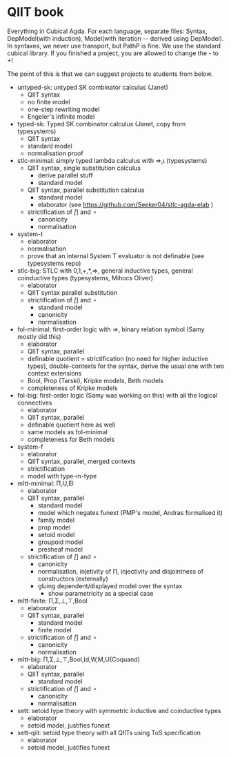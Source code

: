 # QIIT book

Everything in Cubical Agda. For each language, separate files: Syntax,
DepModel(with induction), Model(with iteration -- derived using
DepModel). In syntaxes, we never use transport, but PathP is fine. We
use the standard cubical library. If you finished a project, you are
allowed to change the - to +!

The point of this is that we can suggest projects to students from
below.

- untyped-sk: untyped SK combinator calculus (Janet)
  - QIIT syntax
  - no finite model
  - one-step rewriting model
  - Engeler's infinite model
- typed-sk: Typed SK combinator calculus (Janet, copy from typesystems)
  - QIIT syntax
  - standard model
  - normalisation proof
- stlc-minimal: simply typed lambda calculus with ⇒,ι (typesystems)
  - QIIT syntax, single substitution calculus
    - derive parallel stuff
    - standard model
  - QIIT syntax, parallel substitution calculus
    - standard model
    - elaborator (see https://github.com/Seeker04/stlc-agda-elab )
  - strictification of _[_] and _∘_
    - canonicity
    - normalisation
- system-t
  - elaborator
  - normalisation
  - prove that an internal System T evaluator is not definable (see typesystems repo)
- stlc-big: STLC with 0,1,+,*,⇒, general inductive types, general coinductive types (typesystems, Mihocs Oliver)
  - elaborator
  - QIIT syntax parallel substitution
  - strictification of _[_] and _∘_
    - standard model
    - canonicity
    - normalisation
- fol-minimal: first-order logic with ⇒, binary relation symbol (Samy mostly did this)
  - elaborator
  - QIIT syntax, parallel
  - definable quotient = strictification (no need for higher inductive types), double-contexts for the syntax, derive the usual one with two context extensions
  - Bool, Prop (Tarski), Kripke models, Beth models
  - completeness of Kripke models
- fol-big: first-order logic (Samy was working on this) with all the logical connectives
  - elaborator
  - QIIT syntax, parallel
  - definable quotient here as well
  - same models as fol-minimal
  - completeness for Beth models
- system-f
  - elaborator
  - QIIT syntax, parallel, merged contexts
  - strictification
  - model with type-in-type
- mltt-minimal: Π,U,El
  - elaborator
  - QIIT syntax, parallel
    - standard model
    - model which negates funext (PMP's model, Andras formalised it)
    - family model
    - prop model
    - setoid model
    - groupoid model
    - presheaf model
  - strictification of _[_] and _∘_
    - canonicity
    - normalisation, injetivity of Π, injectivity and disjointness of constructors (externally)
    - gluing dependent/displayed model over the syntax
      - show parametricity as a special case
- mltt-finite: Π,Σ,⊥,⊤,Bool
  - elaborator
  - QIIT syntax, parallel
    - standard model
    - finite model
  - strictification of _[_] and _∘_
    - canonicity
    - normalisation
- mltt-big: Π,Σ,⊥,⊤,Bool,Id,W,M,U(Coquand)
  - elaborator
  - QIIT syntax, parallel
    - standard model
  - strictification of _[_] and _∘_
    - canonicity
    - normalisation
- sett: setoid type theory with symmetric inductive and coinductive types
  - elaborator
  - setoid model, justifies funext
- sett-qiit: setoid type theory with all QIITs using ToS specification
  - elaborator
  - setoid model, justifies funext
